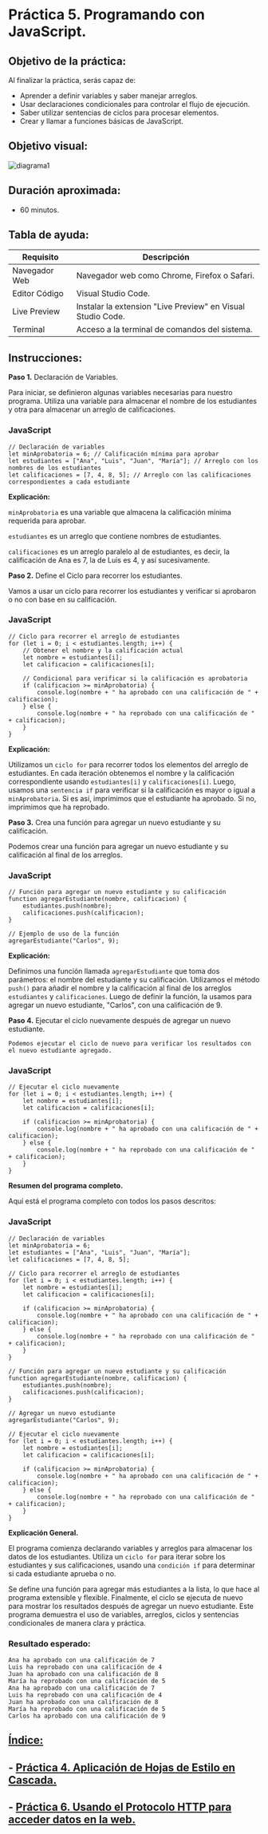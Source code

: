 # Práctica 5. Programando con JavaScript.

## Objetivo de la práctica:
Al finalizar la práctica, serás capaz de:
- Aprender a definir variables y saber manejar arreglos.
- Usar declaraciones condicionales para controlar el flujo de ejecución.
- Saber utilizar sentencias de ciclos para procesar elementos.
- Crear y llamar a funciones básicas de JavaScript.


## Objetivo visual: 

![[diagrama1](../images/img1.png)](https://github.com/Netec-Mx/POO-JScript-HTML-CSS3/blob/main/imagenes/capitulo3/funcion_javascript.png)

## Duración aproximada:
- 60 minutos.

## Tabla de ayuda:
| Requisito | Descripción|
| --- | --- |
| Navegador Web | Navegador web como Chrome, Firefox o Safari. |
| Editor Código | Visual Studio Code. |
| Live Preview | Instalar la extension "Live Preview" en Visual Studio Code. |
| Terminal | Acceso a la terminal de comandos del sistema. |

## Instrucciones:

**Paso 1.** Declaración de Variables.

Para iniciar, se definieron algunas variables necesarias para nuestro programa. Utiliza una variable para almacenar el nombre de los estudiantes y otra para almacenar un arreglo de calificaciones.

### JavaScript
```
// Declaración de variables
let minAprobatoria = 6; // Calificación mínima para aprobar
let estudiantes = ["Ana", "Luis", "Juan", "María"]; // Arreglo con los nombres de los estudiantes
let calificaciones = [7, 4, 8, 5]; // Arreglo con las calificaciones correspondientes a cada estudiante
```

**Explicación:**

`minAprobatoria` es una variable que almacena la calificación mínima requerida para aprobar.

`estudiantes` es un arreglo que contiene nombres de estudiantes.

`calificaciones` es un arreglo paralelo al de estudiantes, es decir, la calificación de Ana es 7, la de Luis es 4, y así sucesivamente.

**Paso 2.** Define el Ciclo para recorrer los estudiantes.

Vamos a usar un ciclo para recorrer los estudiantes y verificar si aprobaron o no con base en su calificación.

### JavaScript
```
// Ciclo para recorrer el arreglo de estudiantes
for (let i = 0; i < estudiantes.length; i++) {
    // Obtener el nombre y la calificación actual
    let nombre = estudiantes[i];
    let calificacion = calificaciones[i];
    
    // Condicional para verificar si la calificación es aprobatoria
    if (calificacion >= minAprobatoria) {
        console.log(nombre + " ha aprobado con una calificación de " + calificacion);
    } else {
        console.log(nombre + " ha reprobado con una calificación de " + calificacion);
    }
}
```

**Explicación:**

Utilizamos un `ciclo for` para recorrer todos los elementos del arreglo de estudiantes.
En cada iteración obtenemos el nombre y la calificación correspondiente usando `estudiantes[i]` y `calificaciones[i]`.
Luego, usamos una `sentencia if` para verificar si la calificación es mayor o igual a `minAprobatoria`. Si es así, imprimimos que el estudiante ha aprobado. Si no, imprimimos que ha reprobado.

**Paso 3.** Crea una función para agregar un nuevo estudiante y su calificación.

Podemos crear una función para agregar un nuevo estudiante y su calificación al final de los arreglos.

### JavaScript
```
// Función para agregar un nuevo estudiante y su calificación
function agregarEstudiante(nombre, calificacion) {
    estudiantes.push(nombre);
    calificaciones.push(calificacion);
}

// Ejemplo de uso de la función
agregarEstudiante("Carlos", 9);
```

**Explicación:**

Definimos una función llamada `agregarEstudiante` que toma dos parámetros: el nombre del estudiante y su calificación.
Utilizamos el método `push()` para añadir el nombre y la calificación al final de los arreglos `estudiantes` y `calificaciones`.
Luego de definir la función, la usamos para agregar un nuevo estudiante, "Carlos", con una calificación de 9.

**Paso 4.** Ejecutar el ciclo nuevamente después de agregar un nuevo estudiante.

    Podemos ejecutar el ciclo de nuevo para verificar los resultados con el nuevo estudiante agregado.

### JavaScript
```
// Ejecutar el ciclo nuevamente
for (let i = 0; i < estudiantes.length; i++) {
    let nombre = estudiantes[i];
    let calificacion = calificaciones[i];
    
    if (calificacion >= minAprobatoria) {
        console.log(nombre + " ha aprobado con una calificación de " + calificacion);
    } else {
        console.log(nombre + " ha reprobado con una calificación de " + calificacion);
    }
}
```

**Resumen del programa completo.**

Aquí está el programa completo con todos los pasos descritos:

### JavaScript
```
// Declaración de variables
let minAprobatoria = 6;
let estudiantes = ["Ana", "Luis", "Juan", "María"];
let calificaciones = [7, 4, 8, 5];

// Ciclo para recorrer el arreglo de estudiantes
for (let i = 0; i < estudiantes.length; i++) {
    let nombre = estudiantes[i];
    let calificacion = calificaciones[i];
    
    if (calificacion >= minAprobatoria) {
        console.log(nombre + " ha aprobado con una calificación de " + calificacion);
    } else {
        console.log(nombre + " ha reprobado con una calificación de " + calificacion);
    }
}

// Función para agregar un nuevo estudiante y su calificación
function agregarEstudiante(nombre, calificacion) {
    estudiantes.push(nombre);
    calificaciones.push(calificacion);
}

// Agregar un nuevo estudiante
agregarEstudiante("Carlos", 9);

// Ejecutar el ciclo nuevamente
for (let i = 0; i < estudiantes.length; i++) {
    let nombre = estudiantes[i];
    let calificacion = calificaciones[i];
    
    if (calificacion >= minAprobatoria) {
        console.log(nombre + " ha aprobado con una calificación de " + calificacion);
    } else {
        console.log(nombre + " ha reprobado con una calificación de " + calificacion);
    }
}
```

**Explicación General.**

El programa comienza declarando variables y arreglos para almacenar los datos de los estudiantes.
Utiliza un `ciclo for` para iterar sobre los estudiantes y sus calificaciones, usando una `condición if` para determinar si cada estudiante aprueba o no.
    
Se define una función para agregar más estudiantes a la lista, lo que hace al programa extensible y flexible.
Finalmente, el ciclo se ejecuta de nuevo para mostrar los resultados después de agregar un nuevo estudiante.
Este programa demuestra el uso de variables, arreglos, ciclos y sentencias condicionales de manera clara y práctica.


### Resultado esperado:

    Ana ha aprobado con una calificación de 7
    Luis ha reprobado con una calificación de 4
    Juan ha aprobado con una calificación de 8
    María ha reprobado con una calificación de 5
    Ana ha aprobado con una calificación de 7
    Luis ha reprobado con una calificación de 4
    Juan ha aprobado con una calificación de 8
    María ha reprobado con una calificación de 5
    Carlos ha aprobado con una calificación de 9

## [Índice:](../README.md)<br>
## - [Práctica 4. Aplicación de Hojas de Estilo en Cascada.](../Capítulo4/README.md)<br>
## - [Práctica 6. Usando el Protocolo HTTP para acceder datos en la web.](../Capítulo6/README.md)<br>
